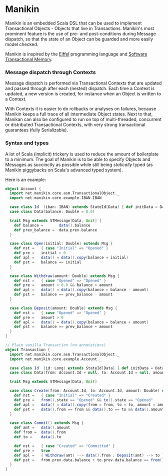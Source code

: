 # Manikin
Manikin is an embedded Scala DSL that can be used to implement Transactional Objects - Objects that live in Transactions.
Manikin's most prominent feature is the use of pre- and post-conditions during Message dispatch, so that the state of an Object can be guarded and more easily model checked.

Manikin is inspired by the [Eiffel](https://www.eiffel.com) programming language and [Software Transactional Memory](https://en.wikipedia.org/wiki/Software_transactional_memory).

### Message dispatch through Contexts
Message dispatch is performed via Transactional Contexts that are updated and passed through after each (nested) dispatch.
Each time a Context is updated, a new version is created, for instance when an Object is written to a Context.

With Contexts it is easier to do rollbacks or analyses on failures, because Manikin keeps a full trace of all intermediate Object states. 
Next to that, Manikan can also be configured to run on top of multi-threaded, concurrent or distributed Transactional Contexts, with very strong transactional guarantees (fully Serializable).  
                                                           
### Syntax and types
A lot of Scala (implicit) trickery is used to reduce the amount of boilerplate to a minimum. 
The goal of Manikin is to be able to specify Objects and Messages as succinctly as possible while still being *statically* typed (as Manikin piggybacks on Scala's advanced typed system). 

Here is an example:
```scala
object Account {
  import net.manikin.core.asm.TransactionalObject._
  import net.manikin.core.example.IBAN.IBAN

  case class Id  (iban: IBAN) extends StateId[Data] { def initData = Data() }
  case class Data(balance: Double = 0.0)

  trait Msg extends STMessage[Data, Unit] {
    def balance =       data().balance
    def prev_balance =  data.prev.balance
  }

  case class Open(initial: Double) extends Msg {
    def nst =   { case "Initial" => "Opened" }
    def pre =   initial > 0
    def apl =   data() = data().copy(balance = initial)
    def pst =   balance == initial
  }

  case class Withdraw(amount: Double) extends Msg {
    def nst =   { case "Opened" => "Opened" }
    def pre =   amount > 0.0 && balance > amount
    def apl =   data() = data().copy(balance = balance - amount)
    def pst =   balance == prev_balance - amount
  }

  case class Deposit(amount: Double) extends Msg {
    def nst =   { case "Opened" => "Opened" }
    def pre =   amount > 0
    def apl =   data() = data().copy(balance = balance + amount)
    def pst =   balance == prev_balance + amount
  }
}
```
```scala
// Plain vanilla Transaction (no annotations)
object Transaction {
  import net.manikin.core.asm.TransactionalObject._
  import net.manikin.core.example.Account._

  case class Id  (id: Long) extends StateId[Data] { def initData = Data() }
  case class Data(from: Account.Id = null, to: Account.Id = null, amount: Double = 0.0)

  trait Msg extends STMessage[Data, Unit]

  case class Create(from: Account.Id, to: Account.Id, amount: Double) extends Msg {
    def nst =   { case "Initial" => "Created" }
    def pre =   from().state == "Opened" && to().state == "Opened"
    def apl =   data() = data().copy(from = from, to = to, amount = amount)
    def pst =   data().from == from && data().to == to && data().amount == amount
  }

  case class Commit() extends Msg {
    def amt =   data().amount
    def from =  data().from
    def to =    data().to

    def nst =   { case "Created" => "Committed" }
    def pre =   true
    def apl =   { Withdraw(amt) --> data().from ; Deposit(amt) --> to }
    def pst =   from.prev.data.balance + to.prev.data.balance == from().data.balance + to().data.balance
  }
}
```
